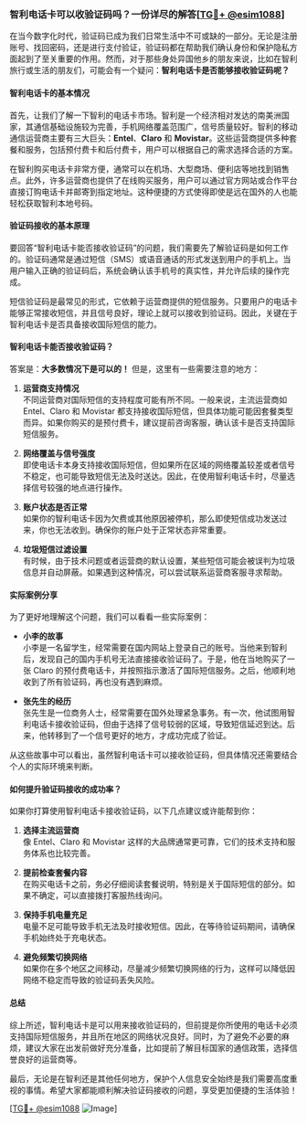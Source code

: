 ### 智利电话卡可以收验证码吗？一份详尽的解答[[TG💪+ @esim1088](https://t.me/s/esim1088)]

在当今数字化时代，验证码已成为我们日常生活中不可或缺的一部分。无论是注册账号、找回密码，还是进行支付验证，验证码都在帮助我们确认身份和保护隐私方面起到了至关重要的作用。然而，对于那些身处异国他乡的朋友来说，比如在智利旅行或生活的朋友们，可能会有一个疑问：**智利电话卡是否能够接收验证码呢？**

#### 智利电话卡的基本情况

首先，让我们了解一下智利的电话卡市场。智利是一个经济相对发达的南美洲国家，其通信基础设施较为完善，手机网络覆盖范围广，信号质量较好。智利的移动通信运营商主要有三大巨头：**Entel**、**Claro** 和 **Movistar**。这些运营商提供多种套餐和服务，包括预付费卡和后付费卡，用户可以根据自己的需求选择合适的方案。

在智利购买电话卡非常方便，通常可以在机场、大型商场、便利店等地找到销售点。此外，许多运营商也提供了在线购买服务，用户可以通过官方网站或合作平台直接订购电话卡并邮寄到指定地址。这种便捷的方式使得即使是远在国外的人也能轻松获取智利本地号码。

#### 验证码接收的基本原理

要回答“智利电话卡能否接收验证码”的问题，我们需要先了解验证码是如何工作的。验证码通常是通过短信（SMS）或语音通话的形式发送到用户的手机上。当用户输入正确的验证码后，系统会确认该手机号的真实性，并允许后续的操作完成。

短信验证码是最常见的形式，它依赖于运营商提供的短信服务。只要用户的电话卡能够正常接收短信，并且信号良好，理论上就可以接收到验证码。因此，关键在于智利电话卡是否具备接收国际短信的能力。

#### 智利电话卡能否接收验证码？

答案是：**大多数情况下是可以的！** 但是，这里有一些需要注意的地方：

1. **运营商支持情况**  
   不同运营商对国际短信的支持程度可能有所不同。一般来说，主流运营商如 Entel、Claro 和 Movistar 都支持接收国际短信，但具体功能可能因套餐类型而异。如果你购买的是预付费卡，建议提前咨询客服，确认该卡是否支持国际短信服务。

2. **网络覆盖与信号强度**  
   即使电话卡本身支持接收国际短信，但如果所在区域的网络覆盖较差或者信号不稳定，也可能导致短信无法及时送达。因此，在使用智利电话卡时，尽量选择信号较强的地点进行操作。

3. **账户状态是否正常**  
   如果你的智利电话卡因为欠费或其他原因被停机，那么即使短信成功发送过来，你也无法收到。确保你的账户处于正常状态非常重要。

4. **垃圾短信过滤设置**  
   有时候，由于技术问题或者运营商的默认设置，某些短信可能会被误判为垃圾信息并自动屏蔽。如果遇到这种情况，可以尝试联系运营商客服寻求帮助。

#### 实际案例分享

为了更好地理解这个问题，我们可以看看一些实际案例：

- **小李的故事**  
  小李是一名留学生，经常需要在国内网站上登录自己的账号。当他来到智利后，发现自己的国内手机号无法直接接收验证码了。于是，他在当地购买了一张 Claro 的预付费电话卡，并按照指示激活了国际短信服务。之后，他顺利地收到了所有验证码，再也没有遇到麻烦。

- **张先生的经历**  
  张先生是一位商务人士，经常需要在国外处理紧急事务。有一次，他试图用智利电话卡接收验证码，但由于选择了信号较弱的区域，导致短信延迟到达。后来，他转移到了一个信号更好的地方，才成功完成了验证。

从这些故事中可以看出，虽然智利电话卡可以接收验证码，但具体情况还需要结合个人的实际环境来判断。

#### 如何提升验证码接收的成功率？

如果你打算使用智利电话卡接收验证码，以下几点建议或许能帮到你：

1. **选择主流运营商**  
   像 Entel、Claro 和 Movistar 这样的大品牌通常更可靠，它们的技术支持和服务体系也比较完善。

2. **提前检查套餐内容**  
   在购买电话卡之前，务必仔细阅读套餐说明，特别是关于国际短信的部分。如果不确定，可以直接拨打客服热线询问。

3. **保持手机电量充足**  
   电量不足可能导致手机无法及时接收短信。因此，在等待验证码期间，请确保手机始终处于充电状态。

4. **避免频繁切换网络**  
   如果你在多个地区之间移动，尽量减少频繁切换网络的行为，这样可以降低因网络不稳定而导致的验证码丢失风险。

#### 总结

综上所述，智利电话卡是可以用来接收验证码的，但前提是你所使用的电话卡必须支持国际短信服务，并且所在地区的网络状况良好。同时，为了避免不必要的麻烦，建议大家在出发前做好充分准备，比如提前了解目标国家的通信政策，选择信誉良好的运营商等。

最后，无论是在智利还是其他任何地方，保护个人信息安全始终是我们需要高度重视的事情。希望大家都能顺利解决验证码接收的问题，享受更加便捷的生活体验！

[[TG💪+ @esim1088](https://t.me/s/esim1088) ![Image](https://i.postimg.cc/4NQfJmqS/Snipaste-2025-05-13-00-14-12.png)]